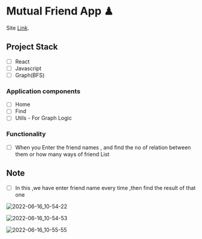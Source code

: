 # Mutual Friend App  ♟

Site [Link](https://raft-lab-knight-moves.vercel.app/).

## Project Stack

-   [ ] React
-   [ ] Javascript
-   [ ] Graph(BFS)

### Application components

-   [ ] Home
-   [ ] Find
-   [ ] Utils - For Graph Logic

### Functionality

-   [ ] When you Enter the friend names , and find the no of relation between them or how many ways of friend List

## Note
-   [ ] In this ,we have enter  friend name every time ,then find the result of that one    

![2022-06-16_10-54-22](https://user-images.githubusercontent.com/77203734/174002897-a6196a44-5656-4da5-903b-027131f6583b.png)

![2022-06-16_10-54-53](https://user-images.githubusercontent.com/77203734/174002888-5a47fc33-b16c-46e7-beb4-e4131ee4d245.png)

![2022-06-16_10-55-55](https://user-images.githubusercontent.com/77203734/174002882-f78e2b77-4a06-4a9a-ae9a-5f335675ad0b.png)


